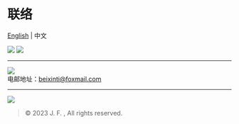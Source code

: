 # 联络
[English](https://github.com/beixinti/beixinti/blob/main/README.md) | 中文

[![](https://img.shields.io/badge/-微信-4CAF50.svg?style=for-the-badge&logo=wechat&logoColor=white&labelColor=4CAF50&color=C8E6C9)](https://user-images.githubusercontent.com/95170151/193442385-9aff9459-6589-4786-8b9e-2e7d91389e2d.jpg)
[![](https://img.shields.io/badge/-QQ-13A1E3.svg?style=for-the-badge&logo=tencentqq&logoColor=white&labelColor=03A9F4&color=B3E5FC)](https://qm.qq.com/cgi-bin/qm/qr?k=Y_RjBS4iz1RGN5oFs2_ZPsaVnd2THFao&noverify=0)

---

[![](https://img.shields.io/badge/-电邮-F44336.svg?style=for-the-badge&logo=gmail&logoColor=white&labelColor=F44336&color=FFCDD2)](mailto:beixinti@foxmail.com)  
电邮地址：beixinti@foxmail.com  

---

[![](https://img.shields.io/badge/-Telegram-03A9F4.svg?style=for-the-badge&logo=telegram&logoColor=white&labelColor=03A9F4&color=B3E5FC)](https://t.me/beixinti)

> © 2023 J. F. , All rights reserved. 
